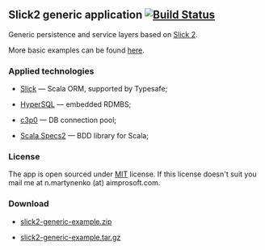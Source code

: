 ## Slick2 generic application [![Build Status](https://travis-ci.org/nmartynenko/slick2-generic-example.png?branch=master)](https://travis-ci.org/nmartynenko/slick2-generic-example)

Generic persistence and service layers based on [Slick 2](http://slick.typesafe.com/).

More basic examples can be found [here](https://github.com/slick/slick-examples).

### Applied technologies ###

- [Slick](http://slick.typesafe.com/) &mdash; Scala ORM, supported by Typesafe;

- [HyperSQL](http://hsqldb.org/) &mdash; embedded RDMBS;

- [c3p0](http://www.mchange.com/projects/c3p0/) &mdash; DB connection pool;

- [Scala Specs2](http://etorreborre.github.io/specs2/) &mdash; BDD library for Scala;

### License ###
The app is open sourced under <a href="http://www.opensource.org/licenses/mit-license.php">MIT</a> license.
If this license doesn't suit you mail me at n.martynenko (at) aimprosoft.com.

### Download ###

* <a href="https://github.com/nmartynenko/slick2-generic-example/zipball/master">slick2-generic-example.zip</a>

* <a href="https://github.com/nmartynenko/slick2-generic-example/tarball/master">slick2-generic-example.tar.gz</a>